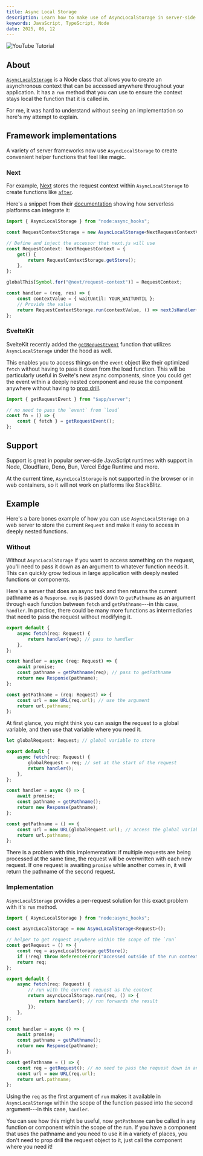 ```yaml
---
title: Async Local Storage
description: Learn how to make use of AsyncLocalStorage in server-side JavaScript applications.
keywords: JavaScript, TypeScript, Node
date: 2025, 06, 12
---
```


![YouTube Tutorial](yt:127Ws7IBLR4)

## About

[`AsyncLocalStorage`](https://nodejs.org/api/async_context.html#class-asynclocalstorage) is a Node class that allows you to create an asynchronous context that can be accessed anywhere throughout your application. It has a `run` method that you can use to ensure the context stays local the function that it is called in.

For me, it was hard to understand without seeing an implementation so here's my attempt to explain.

## Framework implementations

A variety of server frameworks now use `AsyncLocalStorage` to create convenient helper functions that feel like magic.

### Next

For example, [Next](https://nextjs.org/) stores the request context within `AsyncLocalStorage` to create functions like [`after`](https://nextjs.org/docs/app/api-reference/functions/after).

Here's a snippet from their [documentation](https://nextjs.org/docs/app/api-reference/functions/after#platform-support) showing how serverless platforms can integrate it:

```ts
import { AsyncLocalStorage } from "node:async_hooks";

const RequestContextStorage = new AsyncLocalStorage<NextRequestContextValue>();

// Define and inject the accessor that next.js will use
const RequestContext: NextRequestContext = {
	get() {
		return RequestContextStorage.getStore();
	},
};

globalThis[Symbol.for("@next/request-context")] = RequestContext;

const handler = (req, res) => {
	const contextValue = { waitUntil: YOUR_WAITUNTIL };
	// Provide the value
	return RequestContextStorage.run(contextValue, () => nextJsHandler(req, res));
};
```

### SvelteKit

SvelteKit recently added the [`getRequestEvent`](https://svelte.dev/docs/kit/app-server#getRequestEvent) function that utilizes `AsyncLocalStorage` under the hood as well.

This enables you to access things on the `event` object like their optimized `fetch` without having to pass it down from the load function. This will be particularly useful in Svelte's new async components, since you could get the event within a deeply nested component and reuse the component anywhere without having to [prop drill](https://react.dev/learn/passing-data-deeply-with-context#the-problem-with-passing-props).

```ts
import { getRequestEvent } from "$app/server";

// no need to pass the `event` from `load`
const fn = () => {
	const { fetch } = getRequestEvent();
};
```

## Support

Support is great in popular server-side JavaScript runtimes with support in Node, Cloudflare, Deno, Bun, Vercel Edge Runtime and more.

At the current time, `AsyncLocalStorage` is not supported in the browser or in web containers, so it will not work on platforms like StackBlitz.

## Example

Here's a bare bones example of how you can use `AsyncLocalStorage` on a web server to store the current `Request` and make it easy to access in deeply nested functions.

### Without

Without `AsyncLocalStorage` if you want to access something on the request, you'll need to pass it down as an argument to whatever function needs it. This can quickly grow tedious in large application with deeply nested functions or components.

Here's a server that does an async task and then returns the current pathname as a `Response`. `req` is passed down to `getPathname` as an argument through each function between `fetch` and `getPathname`---in this case, `handler`. In practice, there could be many more functions as intermediaries that need to pass the request without modifying it.

```ts {2,3,7,9,13,14}
export default {
	async fetch(req: Request) {
		return handler(req); // pass to handler
	},
};

const handler = async (req: Request) => {
	await promise;
	const pathname = getPathname(req); // pass to getPathname
	return new Response(pathname);
};

const getPathname = (req: Request) => {
	const url = new URL(req.url); // use the argument
	return url.pathname;
};
```

At first glance, you might think you can assign the request to a global variable, and then use that variable where you need it.

```ts {1,5,17}
let globalRequest: Request; // global variable to store

export default {
	async fetch(req: Request) {
		globalRequest = req; // set at the start of the request
		return handler();
	},
};

const handler = async () => {
	await promise;
	const pathname = getPathname();
	return new Response(pathname);
};

const getPathname = () => {
	const url = new URL(globalRequest.url); // access the global variable
	return url.pathname;
};
```

There is a problem with this implementation: if multiple requests are being processed at the same time, the request will be overwritten with each new request. If one request is awaiting `promise` while another comes in, it will return the pathname of the second request.

### Implementation

`AsyncLocalStorage` provides a per-request solution for this exact problem with it's `run` method.

```ts {1-10,14-17,28}
import { AsyncLocalStorage } from "node:async_hooks";

const asyncLocalStorage = new AsyncLocalStorage<Request>();

// helper to get request anywhere within the scope of the `run`
const getRequest = () => {
	const req = asyncLocalStorage.getStore();
	if (!req) throw ReferenceError("Accessed outside of the run context.");
	return req;
};

export default {
	async fetch(req: Request) {
		// run with the current request as the context
		return asyncLocalStorage.run(req, () => {
			return handler(); // run forwards the result
		});
	},
};

const handler = async () => {
	await promise;
	const pathname = getPathname();
	return new Response(pathname);
};

const getPathname = () => {
	const req = getRequest(); // no need to pass the request down in an argument
	const url = new URL(req.url);
	return url.pathname;
};
```

Using the `req` as the first argument of `run` makes it available in `AsyncLocalStorage` within the scope of the function passed into the second argument---in this case, `handler`.

You can see how this might be useful, now `getPathname` can be called in any function or component within the scope of the run. If you have a component that uses the pathname and you need to use it in a variety of places, you don't need to prop drill the request object to it, just call the component where you need it!
